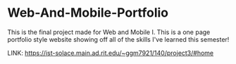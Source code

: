 # Web-And-Mobile-Portfolio
This is the final project made for Web and Mobile I. This is a one page portfolio style website showing off all of the skills I've learned this semester!

LINK:
https://ist-solace.main.ad.rit.edu/~ggm7921/140/project3/#home
